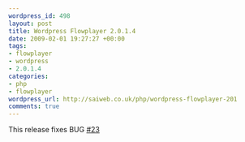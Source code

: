 ```yaml
--- 
wordpress_id: 498
layout: post
title: Wordpress Flowplayer 2.0.1.4
date: 2009-02-01 19:27:27 +00:00
tags: 
- flowplayer
- wordpress
- 2.0.1.4
categories: 
- php
- flowplayer
wordpress_url: http://saiweb.co.uk/php/wordpress-flowplayer-201
comments: true
---
```

This release fixes BUG <a href="http://trac.saiweb.co.uk/saiweb/ticket/23#">#23</a><br />
